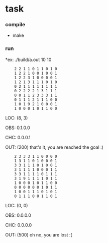 # task

### compile 
* make

### run
*ex: ./build/a.out 10 10

        2 2 1 1 0 1 1 0 1 0 
        1 2 2 1 0 0 1 0 0 1 
        1 2 2 3 1 0 0 0 0 1 
        1 2 1 3 1 1 1 0 1 0 
        0 2 1 1 1 1 1 1 1 1 
        0 2 2 2 2 1 3 1 1 1 
        0 0 1 1 2 3 3 3 1 1 
        0 1 1 1 2 1 1 1 0 0 
        1 0 1 9 2 1 0 0 0 1 
        1 0 0 0 1 0 1 1 0 0 

LOC: (8, 3)

OBS: 0.1.0.0

CHC: 0.0.0.1

OUT: (200) that's it, you are reached the goal :)



        2 3 3 3 1 1 0 0 0 0 
        1 3 1 1 0 1 0 0 0 1 
        3 3 1 1 1 0 1 0 0 1 
        3 1 1 1 1 0 0 0 1 1 
        3 3 1 1 1 1 0 1 1 1 
        3 1 9 1 1 1 1 0 1 1 
        1 0 0 0 1 0 1 1 0 0 
        0 0 0 0 0 0 1 0 1 1 
        1 0 0 1 1 1 0 1 0 1 
        0 1 1 1 0 0 1 1 0 1 

LOC: (0, 0)

OBS: 0.0.0.0

CHC: 0.0.0.0

OUT: (500) oh no, you are lost :(


